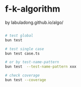 # f-k-algorithm

by labuladong.github.io/algo/

```bash

# test global
bun test

# test single case
bun test case.ts

# or by test-name-pattern
bun test  --test-name-pattern xxx

# check coverage
bun test --coverage


```
